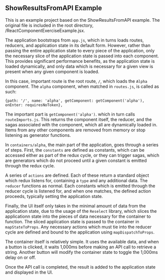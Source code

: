 ## ShowResultsFromAPI Example

This is an example project based on the ShowResultsFromAPI example. The original file is included in the root directory, /ReactComponentExerciseExample.jsx. 

The application bootstraps from `app.js`, which in turns loads routes, reducers, and application state in its default form. However, rather than passing the entire application state to every piece of the application, only the necessary slice of the application state is passed into each component. This provides significant performance benefits, as the application state is loaded dynamically, and only data which is necessary for a given view is present when any given component is loaded.

In this case, important route is the root route, `/`, which loads the `Alpha` component. The `alpha` component, when matched in `routes.js`, is called as such:

```
{path: '/', name: 'alpha', getComponent: getComponent('alpha'), onEnter: requiresNoToken},
```

The important part is `getComponent('alpha')`. which in turn calls `routeImports.js`. This returns the component itself, the reducer, and the sagas associated with the component, which all are dynamically loaded in. Items from any other components are removed from memory or stop listening as generator functions.

In `containers/alpha`, the main part of the application, goes through a series of steps. First, the `constants` are defined as constants, which can be accessed either as part of the redux cycle, or they can trigger sagas, which are generators which do not proceed until a given constant is emitted through the redux cycle. 

A series of `actions` are defined. Each of these return a standard object which redux listens for, containing a `type` and any additional data. The `reducer` functions as normal. Each constants which is emitted through the reducer cycle is listened for, and when one matches, the defined action proceeds, typically setting the application state.

Finally, the UI itself only takes in the minimal amount of data from the application state, due to the usage of the `Reselect` library, which slices the applicationn state into the pieces of data necessary for the container to function. The sliced application state is passed to the container in `mapStateToProps`. Any necessary actions which must tie into the reducer cycle are defined and bound to the application using `mapDispatchToProps`. 

The container itself is relatively simple. It uses the available data, and when a button is clicked, it waits 1,000ms before making an API call to retrieve a string. Another button will modify the container state to toggle the 1,000ms delay on or off. 

Once the API call is completed, the result is added to the application state and displayed in the UI.
